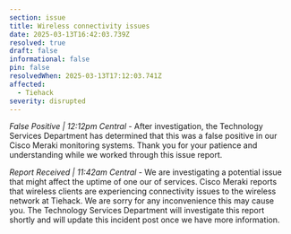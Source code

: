 ```yaml
---
section: issue
title: Wireless connectivity issues
date: 2025-03-13T16:42:03.739Z
resolved: true
draft: false
informational: false
pin: false
resolvedWhen: 2025-03-13T17:12:03.741Z
affected:
  - Tiehack
severity: disrupted
---
```

*False Positive | 12:12pm Central* - After investigation, the Technology Services Department has determined that this was a false positive in our Cisco Meraki monitoring systems. Thank you for your patience and understanding while we worked through this issue report.

*Report Received | 11:42am Central* - We are investigating a potential issue that might affect the uptime of one our of services. Cisco Meraki reports that wireless clients are experiencing connectivity issues to the wireless network at Tiehack. We are sorry for any inconvenience this may cause you. The Technology Services Department will investigate this report shortly and will update this incident post once we have more information.